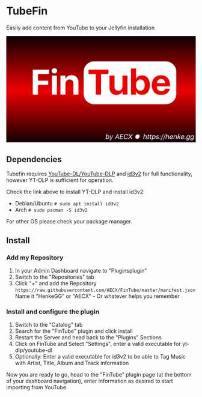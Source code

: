# TubeFin

Easily add content from YouTube to your Jellyfin installation

![](assets/20230726_113636_logo.png)

## Dependencies

Tubefin requires [YouTube-DL/YouTube-DLP](https://github.com/yt-dlp/yt-dlp) and [id3v2](https://sourceforge.net/projects/id3v2/) for full functionality, however YT-DLP is sufficient for operation.

Check the link above to install YT-DLP and install id3v2:

- Debian/Ubuntu `# sudo apt install id3v2`
- Arch `# sudo pacman -S id3v2`

For other OS please check your package manager.

## Install

### Add my Repository

1. In your Admin Dashboard navigate to "Pluginsplugin"
2. Switch to the "Repositories" tab
3. Click "+" and add the Repository `https://raw.githubusercontent.com/AECX/FinTube/master/manifest.json`
   Name it "HenkeGG" or "AECX" - Or whatever helps you remember

### Install and configure the plugin

1. Switch to the "Catalog" tab
2. Search for the "FinTube" plugin and click install
3. Restart the Server and head back to the "Plugins" Sections
4. Click on FinTube and Select "Settings", enter a valid executable for yt-dlp/youtube-dl
5. Optionally: Enter a valid executable for id3v2 to be able to Tag Music with Artist, Title, Album and Track information

Now you are ready to go, head to the "FinTube" plugin page (at the bottom of your dashboard navigation), enter information as desired to start importing from YouTube.
